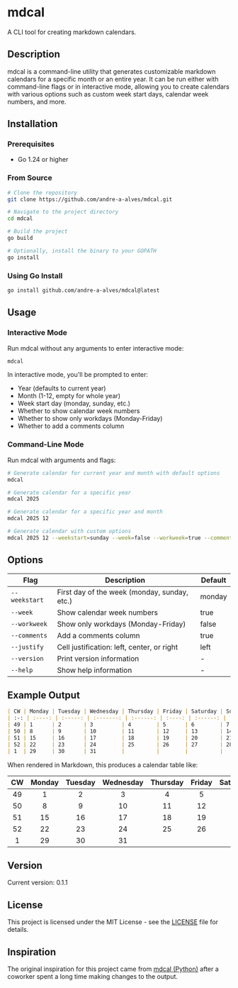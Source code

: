 # mdcal

A CLI tool for creating markdown calendars.

## Description

mdcal is a command-line utility that generates customizable markdown calendars for a specific month or an entire year. It can be run either with command-line flags or in interactive mode, allowing you to create calendars with various options such as custom week start days, calendar week numbers, and more.

## Installation

### Prerequisites

- Go 1.24 or higher

### From Source

```bash
# Clone the repository
git clone https://github.com/andre-a-alves/mdcal.git

# Navigate to the project directory
cd mdcal

# Build the project
go build

# Optionally, install the binary to your GOPATH
go install
```

### Using Go Install

```bash
go install github.com/andre-a-alves/mdcal@latest
```

## Usage

### Interactive Mode

Run mdcal without any arguments to enter interactive mode:

```bash
mdcal
```

In interactive mode, you'll be prompted to enter:
- Year (defaults to current year)
- Month (1-12, empty for whole year)
- Week start day (monday, sunday, etc.)
- Whether to show calendar week numbers
- Whether to show only workdays (Monday-Friday)
- Whether to add a comments column

### Command-Line Mode

Run mdcal with arguments and flags:

```bash
# Generate calendar for current year and month with default options
mdcal

# Generate calendar for a specific year
mdcal 2025

# Generate calendar for a specific year and month
mdcal 2025 12

# Generate calendar with custom options
mdcal 2025 12 --weekstart=sunday --week=false --workweek=true --comments=false --justify=center
```

## Options

| Flag | Description | Default |
|------|-------------|---------|
| `--weekstart` | First day of the week (monday, sunday, etc.) | monday |
| `--week` | Show calendar week numbers | true |
| `--workweek` | Show only workdays (Monday-Friday) | false |
| `--comments` | Add a comments column | true |
| `--justify` | Cell justification: left, center, or right | left |
| `--version` | Print version information | - |
| `--help` | Show help information | - |

## Example Output

```markdown
| CW | Monday | Tuesday | Wednesday | Thursday | Friday | Saturday | Sunday | Comments |
| :-: | :----: | :-----: | :-------: | :------: | :----: | :------: | :----: | :------: |
| 49 | 1      | 2       | 3         | 4        | 5      | 6        | 7      |          |
| 50 | 8      | 9       | 10        | 11       | 12     | 13       | 14     |          |
| 51 | 15     | 16      | 17        | 18       | 19     | 20       | 21     |          |
| 52 | 22     | 23      | 24        | 25       | 26     | 27       | 28     |          |
| 1  | 29     | 30      | 31        |          |        |          |        |          |
```

When rendered in Markdown, this produces a calendar table like:

| CW | Monday | Tuesday | Wednesday | Thursday | Friday | Saturday | Sunday | Comments |
| :-: | :----: | :-----: | :-------: | :------: | :----: | :------: | :----: | :------: |
| 49 | 1      | 2       | 3         | 4        | 5      | 6        | 7      |          |
| 50 | 8      | 9       | 10        | 11       | 12     | 13       | 14     |          |
| 51 | 15     | 16      | 17        | 18       | 19     | 20       | 21     |          |
| 52 | 22     | 23      | 24        | 25       | 26     | 27       | 28     |          |
| 1  | 29     | 30      | 31        |          |        |          |        |          |

## Version

Current version: 0.1.1

## License

This project is licensed under the MIT License - see the [LICENSE](LICENSE) file for details.

## Inspiration

The original inspiration for this project came from [mdcal (Python)](https://github.com/pn11/mdcal) after a coworker spent a long time making changes to the output.

